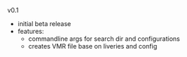 v0.1
- initial beta release
- features:
    - commandline args for search dir and configurations
    - creates VMR file base on liveries and config
